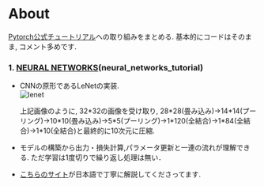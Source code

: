 # About
[Pytorch公式チュートリアル](https://pytorch.org/tutorials/)への取り組みをまとめる. 基本的にコードはそのまま, コメント多めです.


### 1. [NEURAL NETWORKS](https://pytorch.org/tutorials/beginner/blitz/neural_networks_tutorial.html)(neural_networks_tutorial)
- CNNの原形であるLeNetの実装.  
  ![lenet](https://user-images.githubusercontent.com/35480446/57579766-b41d7500-74db-11e9-812c-5883e1a7923f.png)

  上記画像のように, 32\*32の画像を受け取り, 28\*28(畳み込み)→14\*14(プーリング)→10\*10(畳み込み)→5\*5(プーリング)→1\*120(全結合)→1\*84(全結合)→1\*10(全結合)と最終的に10次元に圧縮.
  
- モデルの構築から出力・損失計算,パラメータ更新と一連の流れが理解できる. ただ学習は1度切りで繰り返し処理は無い．

- [こちらのサイト](https://qiita.com/mckeeeen/items/e255b4ac1efba88d0ca1)が日本語で丁寧に解説してくださってます.
